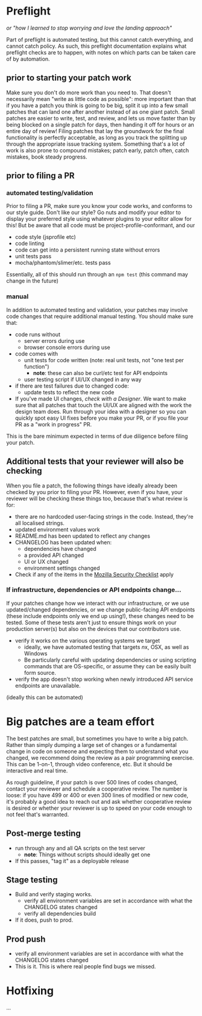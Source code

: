 # Preflight

*or "how I learned to stop worrying and love the landing approach"*

Part of preflight is automated testing, but this cannot catch everything, and cannot catch policy. As such, this preflight documentation explains what preflight checks are to happen, with notes on which parts can be taken care of by automation.

## prior to starting your patch work

Make sure you don't do more work than you need to. That doesn't necessarily mean "write as little code as possible": more important than that if you have a patch you think is going to be big, split it up into a few small patches that can land one after another instead of as one giant patch. Small patches are easier to write, test, and review, and lets us move faster than by being blocked on a single patch for days, then handing it off for hours or an entire day of review! Filing patches that lay the groundwork for the final functionality is perfectly acceptable, as long as you track the splitting up through the appropriate issue tracking system. Something that's a lot of work is also prone to compound mistakes; patch early, patch often, catch mistakes, book steady progress.

## prior to filing a PR

### automated testing/validation

Prior to filing a PR, make sure you know your code works, and conforms to our style guide. Don't like our style? Go nuts and modify your editor to display your preferred style using whatever plugins to your editor allow for this! But be aware that all code must be project-profile-conformant, and our 

- code style (jsprofile etc)
- code linting
- code can get into a persistent running state without errors
- unit tests pass
- mocha/phantom/slimer/etc. tests pass

Essentially, all of this should run through an `npm test` (this command may change in the future)

### manual

In addition to automated testing and validation, your patches may involve code changes that require additional manual testing. You should make sure that:

- code runs without
	- server errors during use
	- browser console errors during use
- code comes with
	- unit tests for code written (note: real unit tests, not "one test per function")
		- **note**: these can also be curl/etc test for API endpoints
	- user testing script if UI/UX changed in any way
- if there are test failures due to changed code:
	- update tests to reflect the new code
- If you've made UI changes, *check with a Designer*. We want to make sure that all patches that touch the UI/UX are aligned with the work the design team does. Run through your idea with a designer so you can quickly spot easy UI fixes before you make your PR, or if you file your PR as a "work in progress" PR.

This is the bare minimum expected in terms of due diligence before filing your patch. 

## Additional tests that your reviewer will also be checking

When you file a patch, the following things have ideally already been checked by you prior to filing your PR. However, even if you have, your reviewer will be checking these things too, because that's what review is for:

- there are no hardcoded user-facing strings in the code. Instead, they're all localised strings.
- updated environment values work
- README.md has been updated to reflect any changes
- CHANGELOG has been updated when:
	- dependencies have changed
	- a provided API changed
	- UI or UX changed
	- environment settings changed
- Check if any of the items in the [Mozilla Security Checklist](https://wiki.mozilla.org/WebAppSec/Secure_Coding_QA_Checklist) apply

### If infrastructure, dependencies or API endpoints change...

If your patches change how we interact with our infrastructure, or we use updated/changed dependencies, or we change public-facing API endpoints (these include endpoints only we end up using!), these changes need to be tested. Some of these tests aren't just to ensure things work on your production server(s) but also on the devices that our contributors use.

- verify it works on the various operating systems we target
	- ideally, we have automated testing that targets *n*x, OSX, as well as Windows
	- Be particularly careful with updating dependencies or using scripting commands that are OS-specific, or assume they can be easily built form source.
- verify the app doesn't stop working when newly introduced API service endpoints are unavailable.

(ideally this can be automated)

# Big patches are a team effort

The best patches are small, but sometimes you have to write a big patch. Rather than simply dumping a large set of changes or a fundamental change in code on someone and expecting them to understand what you changed, we recommend doing the review as a pair programming exercise. This can be 1-on-1, through video conference, etc. But it should be interactive and real time.

As rough guideline, if your patch is over 500 lines of codes changed, contact your reviewer and schedule a cooperative review. The number is loose: if you have 499 or 400 or even 300 lines of modified or new code, it's probably a good idea to reach out and ask whether cooperative review is desired or whether your reviewer is up to speed on your code enough to not feel that's warranted.

## Post-merge testing

- run through any and all QA scripts on the test server
	- **note**: Things without scripts should ideally get one
- If this passes, "tag it" as a deployable release

## Stage testing

- Build and verify staging works.
	- verify all environment variables are set in accordance with what the CHANGELOG states changed
	- verify all dependencies build
- If it does, push to prod.

## Prod push

- verify all environment variables are set in accordance with what the CHANGELOG states changed
- This is it. This is where real people find bugs we missed.

# Hotfixing

...
